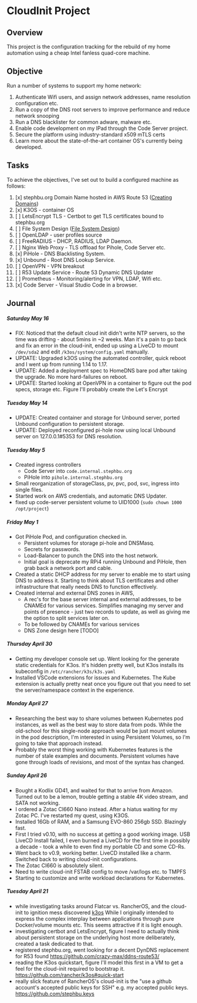 # CloudInit Project

## Overview
This project is the configuration tracking for the rebuild of my home automation using a cheap Intel fanless quad-core machine.




## Objective

Run a number of systems to support my home network:
1) Authenticate Wifi users, and assign network addresses, name resolution configuration etc. 
2) Run a copy of the DNS root servers to improve performance and reduce network snooping
3) Run a DNS blacklister for common adware, malware etc.
4) Enable code development on my IPad through the Code Server project.
5) Secure the platform using industry-standard x509 mTLS certs
6) Learn more about the state-of-the-art container OS's currently being developed.

## Tasks

To achieve the objectives, I've set out to build a configured machine as follows:
1. [x] stephbu.org Domain Name hosted in AWS Route 53 ([Creating Domains](CreatingDomains.md))
2. [x] K3OS - container OS
3. [ ] LetsEncrypt TLS - Certbot to get TLS certificates bound to stephbu.org
3. [ ] File System Design ([File System Design](FileSystemDesign.md)) 
4. [ ] OpenLDAP - user profiles source
5. [ ] FreeRADIUS - DHCP, RADIUS, LDAP Daemon.
6. [ ] Nginx Web Proxy - TLS offload for Pihole, Code Server etc.
7. [x] PiHole - DNS Blacklisting System.
8. [x] Unbound - Root DNS Lookup Service.
9. [ ] OpenVPN - VPN breakout
10. [ ] R53 Update Service - Route 53 Dynamic DNS Updater
11. [ ] Prometheus - Monitoring/alerting for VPN, LDAP, Wifi etc.
12. [x] Code Server - Visual Studio Code in a browser.

## Journal

##### Saturday May 16
- FIX: Noticed that the default cloud init didn't write NTP servers, so the time was drifting - about 5mins in ~2 weeks.  Man it's a pain to go back and fix an error in the cloud-init, ended up using a LiveCD to mount ```/dev/sda2``` and edit ```/k3os/system/config.yaml``` manually.
- UPDATE: Upgraded k3OS using the automated controller, quick reboot and I went up from running 1.14 to 1.17.
- UPDATE: Added a deployment spec to HomeDNS bare pod after taking the upgrade. No more hard-failures on reboot.
- UPDATE: Started looking at OpenVPN in a container to figure out the pod specs, storage etc.  Figure I'll probably create the Let's Encrypt

##### Tuesday May 14
- UPDATE: Created container and storage for Unbound server, ported Unbound configuration to persistent storage. 
- UPDATE: Deployed reconfigured pi-hole now using local Unbound server on 127.0.0.1#5353 for DNS resolution.

##### Tuesday May 5
- Created ingress controllers 
    - Code Server into ```code.internal.stephbu.org```
    - PiHole into  ```pihole.internal.stephbu.org```
- Small reorganization of storageClass, pv, pvc, pod, svc, ingress into single files.
- Started work on AWS credentials, and automatic DNS Updater.
- fixed up code-server persistent volume to UID1000 (```sudo chown 1000 /opt/project```)

##### Friday May 1
- Got PiHole Pod, and configuration checked in.  
    - Persistent volumes for storage pi-hole and DNSMasq. 
    - Secrets for passwords.
    - Load-Balancer to punch the DNS into the host network.
    - Initial goal is deprecate my RPi4 running Unbound and PiHole, then grab back a network port and cable.
- Created a static DHCP address for my server to enable me to start using DNS to address it.  Starting to think about TLS certificates and other infrastructure that really needs DNS to function effectively.
- Created internal and external DNS zones in AWS, 
    - A rec's for the base server internal and external addresses, to be CNAMEd for various services.  Simplifies managing my server and points of presence - just two records to update, as well as giving me the option to split services later on.
    - To be followed by CNAMEs for various services
    - DNS Zone design here [TODO]

##### Thursday April 30
- Getting my developer console set up.  Went looking for the generate static credentials for K3os.  It's hidden pretty well, but K3os installs its kubeconfig in ```/etc/rancher/k3s/k3s.yaml```
- Installed VSCode extensions for issues and Kubernetes.  The Kube extension is actually pretty neat once you figure out that you need to set the server/namespace context in the experience.

##### Monday April 27
- Researching the best way to share volumes between Kubernetes pod instances, as well as the best way to store data from pods.  While the old-school for this single-node approach would be just mount volumes in the pod description, I'm interested in using Persistent Volumes, so I'm going to take that approach instead.
- Probably the worst thing working with Kubernetes features is the number of stale examples and documents. Persistent volumes have gone through loads of revisions, and most of the syntax has changed.

##### Sunday April 26
- Bought a Kodlix GD41, and waited for that to arrive from Amazon.  Turned out to be a lemon, trouble getting a stable 4K video stream, and SATA not working.  
- I ordered a Zotac CI660 Nano instead.  After a hiatus waiting for my Zotac PC.  I've restarted my quest, using K3OS.
- Installed 16Gb of RAM, and a Samsung EVO-860 256gb SSD.  Blazingly fast.  
- First I tried v0.10, with no success at getting a good working image.  USB LiveCD Install failed, I even burned a LiveCD for the first time in possibly a decade - took a while to even find my portable CD and some CD-Rs.
- Went back to v0.9, working better. LiveCD installed like a charm.  Switched back to writing cloud-init configurations.
- The Zotac CI660 is absolutely silent.
- Need to write cloud-init FSTAB config to move /var/logs etc. to TMPFS
- Starting to customize and write workload declarations for Kubernetes.

##### Tuesday April 21
- while investigating tasks around Flatcar vs. RancherOS, and the cloud-init to ignition mess discovered [k3os](https://k3os.io)  While I originally intended to express the complex interplay between applications through pure Docker/volume mounts etc. This seems attractive if it is light enough.
- investigating certbot and LetsEncrypt, figure I need to actually think about persistent storage on the underlying host more deliberately, created a task dedicated to that.
- registered stephbu.org, went looking for a decent DynDNS replacement for R53 found https://github.com/crazy-max/ddns-route53/
- reading the K3os quickstart, figure I'll model this first in a VM to get a feel for the cloud-init required to bootstrap it.  https://github.com/rancher/k3os#quick-start
- really slick feature of RancherOS's cloud-init is the "use a github account's accepted public keys for SSH" e.g. my accepted public keys.  https://github.com/stephbu.keys

